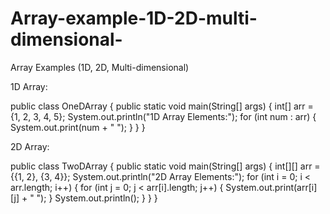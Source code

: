 # Array-example-1D-2D-multi-dimensional-
Array Examples (1D, 2D, Multi-dimensional)

1D Array:

public class OneDArray {
    public static void main(String[] args) {
        int[] arr = {1, 2, 3, 4, 5};
        System.out.println("1D Array Elements:");
        for (int num : arr) {
            System.out.print(num + " ");
        }
    }
}

2D Array:

public class TwoDArray {
    public static void main(String[] args) {
        int[][] arr = {{1, 2}, {3, 4}};
        System.out.println("2D Array Elements:");
        for (int i = 0; i < arr.length; i++) {
            for (int j = 0; j < arr[i].length; j++) {
                System.out.print(arr[i][j] + " ");
            }
            System.out.println();
        }
    }
}

